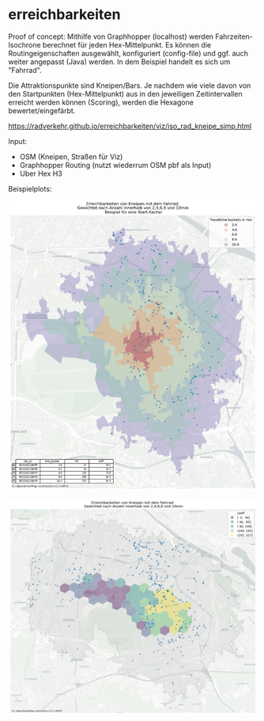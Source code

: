 # erreichbarkeiten

Proof of concept:
Mithilfe von Graphhopper (localhost) werden Fahrzeiten-Isochrone berechnet für jeden Hex-Mittelpunkt. Es können die Routingeigenschaften ausgewählt, konfiguriert (config-file) und ggf. auch weiter angepasst (Java) werden. In dem Beispiel handelt es sich um "Fahrrad".

Die Attraktionspunkte sind Kneipen/Bars. Je nachdem wie viele davon von den Startpunkten (Hex-Mittelpunkt) aus in den jeweiligen Zeitintervallen erreicht werden können (Scoring), werden die Hexagone bewertet/eingefärbt.



https://radverkehr.github.io/erreichbarkeiten/viz/iso_rad_kneipe_simp.html



Input:

- OSM (Kneipen, Straßen für Viz)
- Graphhopper Routing (nutzt wiederrum OSM pbf als Input)
- Uber Hex H3





Beispielplots:

![erreichbarkeiten_iso_1hex](https://raw.githubusercontent.com/radverkehr/erreichbarkeiten/main/img/erreichbarkeiten_iso_1hex.png)

![erreichbarkeiten_scoring](https://raw.githubusercontent.com/radverkehr/erreichbarkeiten/main/img/erreichbarkeiten_scoring.png)
